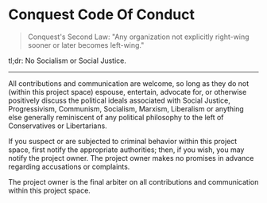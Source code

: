 # Conquest Code Of Conduct

> Conquest's Second Law: "Any organization not explicitly right-wing sooner or later becomes left-wing."

tl;dr: No Socialism or Social Justice.

* * *

All contributions and communication are welcome, so long as they do not (within
this project space) espouse, entertain, advocate for, or otherwise positively
discuss the political ideals associated with Social Justice, Progressivism,
Communism, Socialism, Marxism, Liberalism or anything else generally reminiscent
of any political philosophy to the left of Conservatives or Libertarians.

If you suspect or are subjected to criminal behavior within this project space,
first notify the appropriate authorities; then, if you wish, you may notify the
project owner. The project owner makes no promises in advance regarding
accusations or complaints.

The project owner is the final arbiter on all contributions and communication
within this project space.
